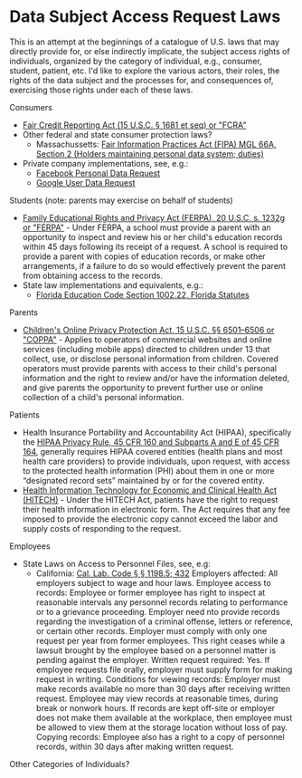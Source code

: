 # Data Subject Access Request Laws
 
This is an attempt at the beginnings of a catalogue of U.S. laws that may directly provide for, or else indirectly implicate, the subject access rights of individuals, organized by the category of individual, e.g., consumer, student, patient, etc. I'd like to explore the various actors, their roles, the rights of the data subject and the processes for, and consequences of, exercising those rights under each of these laws.

Consumers
- [Fair Credit Reporting Act (15 U.S.C. § 1681 et seq) or "FCRA"](https://www.law.cornell.edu/uscode/text/15/chapter-41/subchapter-III)
- Other federal and state consumer protection laws?
  - Massachussetts: [Fair Information Practices Act (FIPA) MGL 66A, Section 2 (Holders maintaining personal data system; duties)](https://malegislature.gov/Laws/GeneralLaws/PartI/TitleX/Chapter66A/Section2)
- Private company implementations, see, e.g.:
  - [Facebook Personal Data Request](https://www.facebook.com/help/contact/180237885820953)
  - [Google User Data Request](https://takeout.google.com/settings/takeout?pli=1) 

Students (note: parents may exercise on behalf of students)
- [Family Educational Rights and Privacy Act (FERPA), 20 U.S.C. s. 1232g or "FERPA"](https://www.law.cornell.edu/uscode/text/20/1232g) - Under FERPA, a school must provide a parent with an opportunity to inspect and review his or her child's education records within 45 days following its receipt of a request. A school is required to provide a parent with copies of education records, or make other arrangements, if a failure to do so would effectively prevent the parent from obtaining access to the records. 
- State law implementations and equivalents, e.g.:
  - [Florida Education Code Section 1002.22, Florida Statutes](http://www.leg.state.fl.us/Statutes/index.cfm?App_mode=Display_Statute&Search_String=&URL=1000-1099/1002/Sections/1002.22.html)

Parents
- [Children's Online Privacy Protection Act, 15 U.S.C. §§ 6501–6506 or "COPPA"](https://www.law.cornell.edu/uscode/text/15/6502) - Applies to operators of commercial websites and online services (including mobile apps) directed to children under 13 that collect, use, or disclose personal information from children. Covered operators must provide parents with access to their child's personal information and the right to review and/or have the information deleted, and give parents the opportunity to prevent further use or online collection of a child's personal information.

Patients
- Health Insurance Portability and Accountability Act (HIPAA), specifically the [HIPAA Privacy Rule, 45 CFR 160 and Subparts A and E of 45 CFR 164](https://www.law.cornell.edu/cfr/text/45/164.524), generally requires HIPAA covered entities (health plans and most health care providers) to provide individuals, upon request, with access to the protected health information (PHI) about them in one or more “designated record sets” maintained by or for the covered entity.
- [Health Information Technology for Economic and Clinical Health Act (HITECH)](https://www.law.cornell.edu/uscode/text/42/17935) - Under the HITECH Act, patients have the right to request their health information in electronic form. The Act requires that any fee imposed to provide the electronic copy cannot exceed the labor and supply costs of responding to the request.

Employees
- State Laws on Access to Personnel Files, see, e.g:
  - California: [Cal. Lab. Code § § 1198.5; 432](http://leginfo.legislature.ca.gov/faces/codes_displaySection.xhtml?lawCode=LAB&sectionNum=1198.5)
Employers affected: All employers subject to wage and hour laws. Employee access to records: Employee or former employee has right to inspect at reasonable intervals any personnel records relating to performance or to a grievance proceeding. Employer need nto provide records regarding the investigation of a criminal offense, letters or reference, or certain other records. Employer must comply with only one request per year from former employees. This right ceases while a lawsuit brought by the employee based on a personnel matter is pending against the employer. Written request required: Yes. If employee requests file orally, employer must supply form for making request in writing. Conditions for viewing records: Employer must make records available no more than 30 days after receiving written request. Employee may view records at reasonable times, during break or nonwork hours. If records are kept off-site or employer does not make them available at the workplace, then employee must be allowed to view them at the storage location without loss of pay. Copying records: Employee also has a right to a copy of personnel records, within 30 days after making written request.

Other Categories of Individuals?
